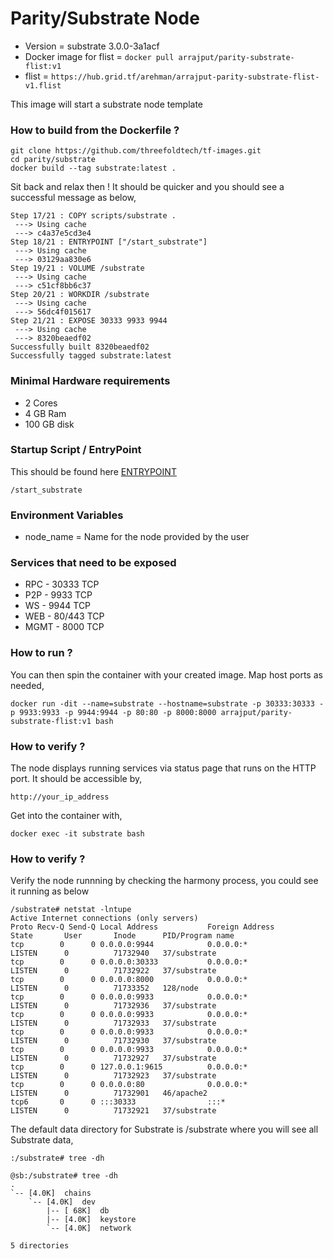 # Parity/Substrate Node

* Version = substrate 3.0.0-3a1acf
* Docker image for flist = ```docker pull arrajput/parity-substrate-flist:v1```
* flist = ```https://hub.grid.tf/arehman/arrajput-parity-substrate-flist-v1.flist```

This image will start a substrate node template

### How to build from the Dockerfile ?

```
git clone https://github.com/threefoldtech/tf-images.git
cd parity/substrate
docker build --tag substrate:latest .
```
Sit back and relax then ! It should be quicker and you should see a successful message as below,

```
Step 17/21 : COPY scripts/substrate .
 ---> Using cache
 ---> c4a37e5cd3e4
Step 18/21 : ENTRYPOINT ["/start_substrate"]
 ---> Using cache
 ---> 03129aa830e6
Step 19/21 : VOLUME /substrate
 ---> Using cache
 ---> c51cf8bb6c37
Step 20/21 : WORKDIR /substrate
 ---> Using cache
 ---> 56dc4f015617
Step 21/21 : EXPOSE 30333 9933 9944
 ---> Using cache
 ---> 8320beaedf02
Successfully built 8320beaedf02
Successfully tagged substrate:latest

```

### Minimal Hardware requirements

  * 2 Cores
  * 4 GB Ram
  * 100 GB disk

### Startup Script / EntryPoint

This should be found here [ENTRYPOINT](scripts/start_substrate)

```/start_substrate```

### Environment Variables

* node_name = Name for the node provided by the user

### Services that need to be exposed

* RPC - 30333 TCP 
* P2P - 9933 TCP 
* WS  - 9944 TCP
* WEB - 80/443 TCP
* MGMT - 8000 TCP

### How to run ?

You can then spin the container with your created image. Map host ports as needed,

```
docker run -dit --name=substrate --hostname=substrate -p 30333:30333 -p 9933:9933 -p 9944:9944 -p 80:80 -p 8000:8000 arrajput/parity-substrate-flist:v1 bash
```
 
### How to verify ?

The node displays running services via status page that runs on the HTTP port. It should be accessible by,

```http://your_ip_address```

Get into the container with,

```docker exec -it substrate bash```

### How to verify ?

Verify the node runnning by checking the harmony process, you could see it running as below

```
/substrate# netstat -lntupe
Active Internet connections (only servers)
Proto Recv-Q Send-Q Local Address           Foreign Address         State       User       Inode      PID/Program name
tcp        0      0 0.0.0.0:9944            0.0.0.0:*               LISTEN      0          71732940   37/substrate
tcp        0      0 0.0.0.0:30333           0.0.0.0:*               LISTEN      0          71732922   37/substrate
tcp        0      0 0.0.0.0:8000            0.0.0.0:*               LISTEN      0          71733352   128/node
tcp        0      0 0.0.0.0:9933            0.0.0.0:*               LISTEN      0          71732936   37/substrate
tcp        0      0 0.0.0.0:9933            0.0.0.0:*               LISTEN      0          71732933   37/substrate
tcp        0      0 0.0.0.0:9933            0.0.0.0:*               LISTEN      0          71732930   37/substrate
tcp        0      0 0.0.0.0:9933            0.0.0.0:*               LISTEN      0          71732927   37/substrate
tcp        0      0 127.0.0.1:9615          0.0.0.0:*               LISTEN      0          71732923   37/substrate
tcp        0      0 0.0.0.0:80              0.0.0.0:*               LISTEN      0          71732901   46/apache2
tcp6       0      0 :::30333                :::*                    LISTEN      0          71732921   37/substrate

```

The default data directory for Substrate is /substrate where you will see all Substrate data,

```
:/substrate# tree -dh

@sb:/substrate# tree -dh
.
`-- [4.0K]  chains
    `-- [4.0K]  dev
        |-- [ 68K]  db
        |-- [4.0K]  keystore
        `-- [4.0K]  network

5 directories

```
